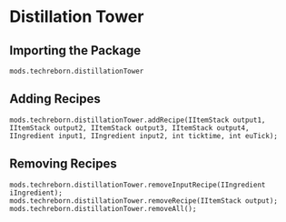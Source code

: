 # Distillation Tower

## Importing the Package
`mods.techreborn.distillationTower`

## Adding Recipes
```zenscript
mods.techreborn.distillationTower.addRecipe(IItemStack output1, IItemStack output2, IItemStack output3, IItemStack output4, IIngredient input1, IIngredient input2, int ticktime, int euTick);
```

## Removing Recipes
```zenscript
mods.techreborn.distillationTower.removeInputRecipe(IIngredient iIngredient);
mods.techreborn.distillationTower.removeRecipe(IItemStack output);
mods.techreborn.distillationTower.removeAll();
```